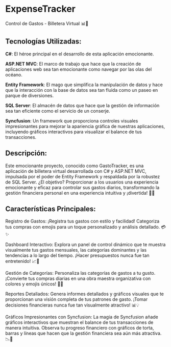 # ExpenseTracker
Control de Gastos - Billetera Virtual 📊💸

## Tecnologías Utilizadas:

**C#**: El héroe principal en el desarrollo de esta aplicación emocionante.

**ASP.NET MVC**: El marco de trabajo que hace que la creación de aplicaciones web sea tan emocionante como navegar por las olas del océano.

**Entity Framework**: El mago que simplifica la manipulación de datos y hace que la interacción con la base de datos sea tan fluida como un paseo en parque de diversiones.

**SQL Server**: El almacén de datos que hace que la gestión de información sea tan eficiente como el servicio de un conserje.

**Syncfusion**: Un framework que proporciona controles visuales impresionantes para mejorar la apariencia gráfica de nuestras aplicaciones, incluyendo gráficos interactivos para visualizar el balance de tus transacciones.

## Descripción:
Este emocionante proyecto, conocido como GastoTracker, es una aplicación de billetera virtual desarrollada con C# y ASP.NET MVC, impulsada por el poder de Entity Framework y respaldada por la robustez de SQL Server. ¿El objetivo? Proporcionar a los usuarios una experiencia emocionante y eficaz para controlar sus gastos diarios, transformando la gestión financiera personal en una experiencia intuitiva y ¡divertida! 🚀🌟

## Características Principales:

Registro de Gastos: ¡Registra tus gastos con estilo y facilidad! Categoriza tus compras con emojis para un toque personalizado y análisis detallado. 💳✨

Dashboard Interactivo: Explora un panel de control dinámico que te muestra visualmente tus gastos mensuales, las categorías dominantes y las tendencias a lo largo del tiempo. ¡Hacer presupuestos nunca fue tan entretenido! 📈🎉

Gestión de Categorías: Personaliza las categorías de gastos a tu gusto. ¡Convierte tus compras diarias en una obra maestra organizativa con colores y emojis únicos! 🎨🌈

Reportes Detallados: Genera informes detallados y gráficos visuales que te proporcionan una visión completa de tus patrones de gasto. ¡Tomar decisiones financieras nunca fue tan visualmente atractivo! 📊💡

Gráficos Impresionantes con Syncfusion: La magia de Syncfusion añade gráficos interactivos que muestran el balance de tus transacciones de manera intuitiva. Observa tu progreso financiero con gráficos de torta, barras y líneas que hacen que la gestión financiera sea aún más atractiva. 📉🍰



